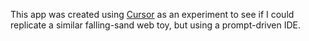 This app was created using [Cursor](https://www.cursor.com/) as an experiment to see if I could replicate a similar falling-sand web toy, but using a prompt-driven IDE.
